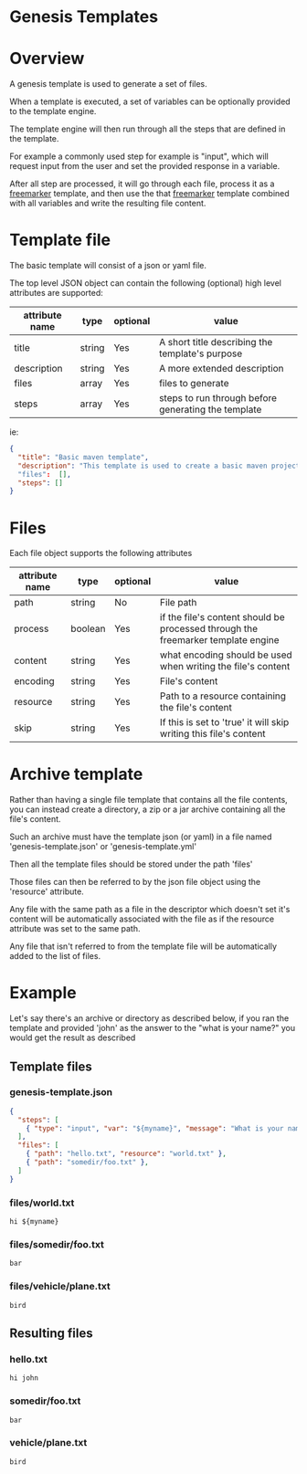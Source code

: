 # Genesis Templates

# Overview

A genesis template is used to generate a set of files.

When a template is executed, a set of variables can be optionally provided to the template engine.

The template engine will then run through all the steps that are defined in the template.

For example a commonly used step for example is "input", which will request input from the user and set the provided response in a variable.

After all step are processed, it will go through each file, process it as a [freemarker](https://freemarker.apache.org/) 
template, and then use the that [freemarker](https://freemarker.apache.org/) template combined with all variables and write the 
resulting file content.

# Template file

The basic template will consist of a json or yaml file.

The top level JSON object can contain the following (optional) high level attributes are supported:

| attribute name | type | optional | value |
|----------------|------|------|----|
| title | string | Yes | A short title describing the template's purpose|
| description | string | Yes | A more extended description
| files | array | Yes | files to generate
| steps | array | Yes | steps to run through before generating the template

ie:

```json
{
  "title": "Basic maven template",
  "description": "This template is used to create a basic maven project"
  "files":  [],
  "steps": []
}
```

# Files

Each file object supports the following attributes

| attribute name | type | optional | value |
|----------------|----------|------|-------|
| path | string | No | File path
| process | boolean | Yes |  if the file's content should be processed through the freemarker template engine
| content | string | Yes | what encoding should be used when writing the file's content
| encoding | string | Yes | File's content
| resource | string | Yes | Path to a resource containing the file's content
| skip | string | Yes | If this is set to 'true' it will skip writing this file's content

# Archive template

Rather than having a single file template that contains all the file contents, you can instead create a directory, a 
zip or a jar archive containing all the file's content.

Such an archive must have the template json (or yaml) in a file named 'genesis-template.json' or 'genesis-template.yml'

Then all the template files should be stored under the path 'files'

Those files can then be referred to by the json file object using the 'resource' attribute.

Any file with the same path as a file in the descriptor which doesn't set it's content will be automatically 
associated with the file as if the resource attribute was set to the same path.

Any file that isn't referred to from the template file will be automatically added to the list of files.

# Example

Let's say there's an archive or directory as described below, if you ran the template and provided 'john' as the answer
to the "what is your name?" you would get the result as described

## Template files

### genesis-template.json

```json
{
  "steps": [
    { "type": "input", "var": "${myname}", "message": "What is your name?" }
  ],
  "files": [
    { "path": "hello.txt", "resource": "world.txt" },
    { "path": "somedir/foo.txt" },
  ]
}
```

### files/world.txt

```
hi ${myname}
```

### files/somedir/foo.txt

```
bar
```

### files/vehicle/plane.txt

```
bird
```

## Resulting files

### hello.txt

```
hi john
```

### somedir/foo.txt

```
bar
```

### vehicle/plane.txt

```
bird
```
